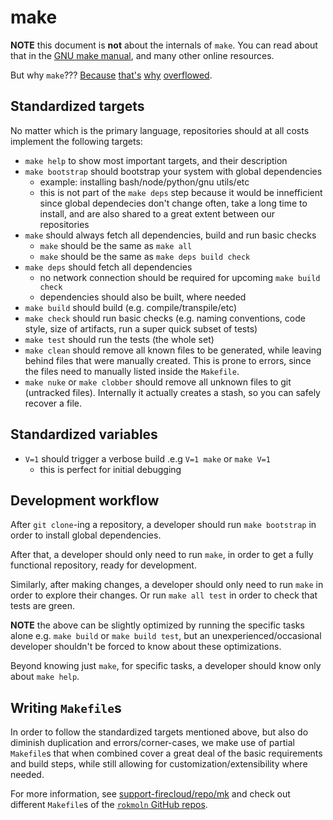 # make

**NOTE** this document is **not** about the internals of `make`.
You can read about that in the [GNU make manual](https://www.gnu.org/software/make/manual/make.html),
and many other online resources.

But why `make`???
[Because](https://tech.trivago.com/2019/12/20/makefiles-in-2019-why-they-still-matter/)
[that's](https://bost.ocks.org/mike/make/)
[why](https://www.cs.mtsu.edu/~untch/2170/public/make_utility.pdf)
[overflowed](https://stackoverflow.com/questions/3798562/why-use-make-over-a-shell-script).

## Standardized targets

No matter which is the primary language,
repositories should at all costs implement the following targets:

* `make help` to show most important targets, and their description
* `make bootstrap` should bootstrap your system with global dependencies
  * example: installing bash/node/python/gnu utils/etc
  * this is not part of the `make deps` step because it would be innefficient
    since global dependecies don't change often, take a long time to install,
    and are also shared to a great extent between our repositories
* `make` should always fetch all dependencies, build and run basic checks
  * `make` should be the same as `make all`
  * `make` should be the same as `make deps build check`
* `make deps` should fetch all dependencies
  * no network connection should be required for upcoming `make build check`
  * dependencies should also be built, where needed
* `make build` should build
  (e.g. compile/transpile/etc)
* `make check` should run basic checks
  (e.g. naming conventions, code style, size of artifacts, run a super quick subset of tests)
* `make test` should run the tests (the whole set)
* `make clean` should remove all known files to be generated,
  while leaving behind files that were manually created.
  This is prone to errors, since the files need to manually listed inside the `Makefile`.
* `make nuke` or `make clobber` should remove all unknown files to git (untracked files).
  Internally it actually creates a stash, so you can safely recover a file.


## Standardized variables

* `V=1` should trigger a verbose build .e.g `V=1 make` or `make V=1`
  * this is perfect for initial debugging


## Development workflow

After `git clone`-ing a repository, a developer should run `make bootstrap` in order to install global dependencies.

After that, a developer should only need to run `make`,
in order to get a fully functional repository, ready for development.

Similarly, after making changes, a developer should only need to run `make` in order to explore their changes.
Or run `make all test` in order to check that tests are green.

**NOTE** the above can be slightly optimized by running the specific tasks alone e.g. `make build` or `make build test`,
but an unexperienced/occasional developer shouldn't be forced to know about these optimizations.

Beyond knowing just `make`, for specific tasks, a developer should know only about `make help`.


## Writing `Makefile`s

In order to follow the standardized targets mentioned above, but also do diminish duplication and errors/corner-cases,
we make use of partial `Makefile`s that when combined cover a great deal of the basic requirements and build steps,
while still allowing for customization/extensibility where needed.

For more information, see [support-firecloud/repo/mk](../repo/mk/README.md) and check out different `Makefile`s
of the [`rokmoln` GitHub repos](https://github.com/rokmoln).
